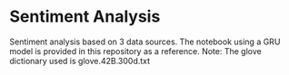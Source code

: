 # Sentiment Analysis
 Sentiment analysis based on 3 data sources. 
 The notebook using a GRU model is provided in this repository as a reference. 
 Note: The glove dictionary used is glove.42B.300d.txt
